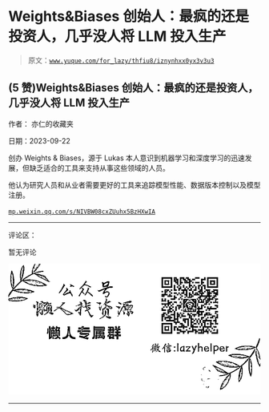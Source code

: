 # Weights&Biases 创始人：最疯的还是投资人，几乎没人将 LLM 投入生产

> 原文：[`www.yuque.com/for_lazy/thfiu8/iznynhxx0yx3v3u3`](https://www.yuque.com/for_lazy/thfiu8/iznynhxx0yx3v3u3)

## (5 赞)Weights&Biases 创始人：最疯的还是投资人，几乎没人将 LLM 投入生产

作者： 亦仁的收藏夹

日期：2023-09-22

创办 Weights & Biases，源于 Lukas 本人意识到机器学习和深度学习的迅速发展，但缺乏适合的工具来支持从事这些领域的人员。

他认为研究人员和从业者需要更好的工具来追踪模型性能、数据版本控制以及模型注册。

[`mp.weixin.qq.com/s/NIVBW08cxZUuhx5BzHXwIA`](https://mp.weixin.qq.com/s/NIVBW08cxZUuhx5BzHXwIA)

* * *

评论区：

暂无评论

![](img/1c37d505930596d12a88ab23e11aa07a.png)

* * *